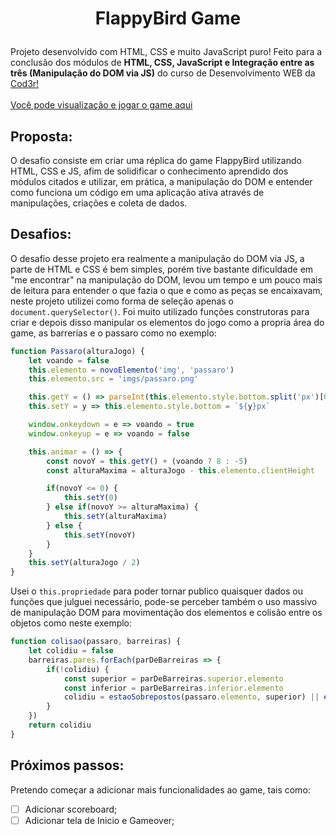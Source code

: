 # <p align="center">FlappyBird Game</p>

Projeto desenvolvido com HTML, CSS e muito JavaScript puro! Feito para a conclusão dos módulos de **HTML, CSS, JavaScript e Integração entre as três (Manipulação do DOM via JS)** do curso de Desenvolvimento WEB da [Cod3r!](https://www.cod3r.com.br)<br><br>
[Você pode visualização e jogar o game aqui]()

## Proposta:
O desafio consiste em criar uma réplica do game FlappyBird utilizando HTML, CSS e JS, afim de solidificar o conhecimento aprendido dos módulos citados e utilizar, em prática, a manipulação do DOM e entender como funciona um código em uma aplicação ativa através de manipulações, criações e coleta de dados.

## Desafios:
O desafio desse projeto era realmente a manipulação do DOM via JS, a parte de HTML e CSS é bem simples, porém tive bastante dificuldade em "me encontrar" na manipulação do DOM, levou um tempo e um pouco mais de leitura para entender o que fazia o que e como as peças se encaixavam, neste projeto utilizei como forma de seleção apenas o ```document.querySelector()```.
Foi muito utilizado funções construtoras para criar e depois disso manipular os elementos do jogo como a propria área do game, as barrerias e o passaro como no exemplo:
```JavaScript
function Passaro(alturaJogo) {
    let voando = false
    this.elemento = novoElemento('img', 'passaro')
    this.elemento.src = 'imgs/passaro.png'

    this.getY = () => parseInt(this.elemento.style.bottom.split('px')[0])
    this.setY = y => this.elemento.style.bottom = `${y}px`

    window.onkeydown = e => voando = true
    window.onkeyup = e => voando = false

    this.animar = () => {
        const novoY = this.getY() + (voando ? 8 : -5)
        const alturaMaxima = alturaJogo - this.elemento.clientHeight

        if(novoY <= 0) {
            this.setY(0)
        } else if(novoY >= alturaMaxima) {
            this.setY(alturaMaxima)
        } else {
            this.setY(novoY)
        }
    }
    this.setY(alturaJogo / 2)
}
```
Usei o ``` this.propriedade ``` para poder tornar publico quaisquer dados ou funções que julguei necessário, pode-se perceber também o uso massivo de manipulação DOM para movimentação dos elementos e colisão entre os objetos como neste exemplo:
```JavaScript
function colisao(passaro, barreiras) {
    let colidiu = false
    barreiras.pares.forEach(parDeBarreiras => {
        if(!colidiu) {
            const superior = parDeBarreiras.superior.elemento
            const inferior = parDeBarreiras.inferior.elemento
            colidiu = estaoSobrepostos(passaro.elemento, superior) || estaoSobrepostos(passaro.elemento, inferior)
        }
    })
    return colidiu
}
```
## Próximos passos:
Pretendo começar a adicionar mais funcionalidades ao game, tais como:
- [ ] Adicionar scoreboard;
- [ ] Adicionar tela de Inicio e Gameover;
